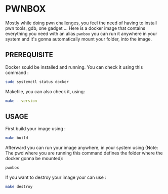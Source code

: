 # PWNBOX

Mostly while doing pwn challenges, you feel the need of having to install pwn tools, gdb, one gadget ... Here is a docker image that contains everything you need with an alias `pwnbox` you can run it anywhere in your system and it's gonna automatically mount your folder, into the image.

## PREREQUISITE
Docker sould be installed and running. You can check it using this command :
```bash
sudo systemctl status docker
```
Makefile, you can also check it, using:
```bash
make --version
```

## USAGE

First build your image using :
```bash
make build
```

Afterward you can run your image anywhere, in your system using (Note: The pwd where you are running this command defines the folder where the docker gonna be mounted):
```bash
pwnbox
```

If you want to destroy your image your can use :
```bash
make destroy
```
